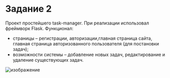 # Задание 2
Проект простейшего task-manager. При реализации использовал фреймворк Flask.  Функционал: 
- страницы – регистрации, авторизации,главная страница сайта, главная страница авторизованного пользователя (для постановки задач);
- возможности системы – добавление новых задач, редактирование и удаление существующих задач.

![изображение](https://github.com/user-attachments/assets/49c6c49b-f223-4088-b60f-8b5d0ab0fc37)
